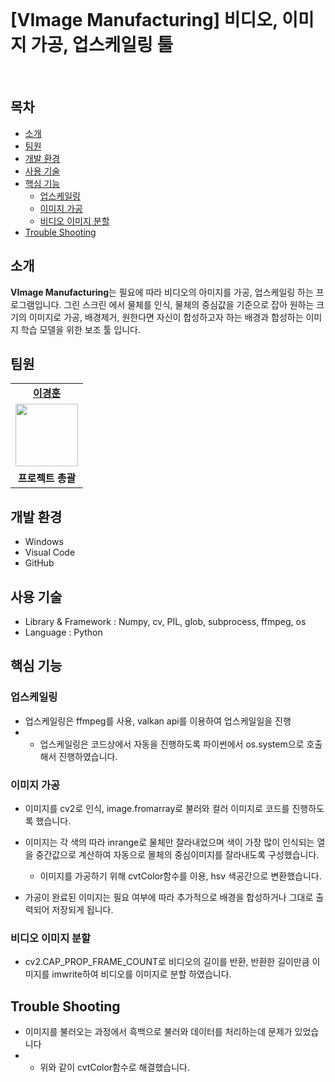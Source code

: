 <br>


# [VImage Manufacturing] 비디오, 이미지 가공, 업스케일링 툴

<br>

<h2>목차</h2>

 - [소개](#소개) 
 - [팀원](#팀원) 
 - [개발 환경](#개발-환경)
 - [사용 기술](#사용-기술)
 - [핵심 기능](#핵심-기능)
   - [업스케일링](#업스케일링)
   - [이미지 가공](#이미지-가공)
   - [비디오 이미지 분할](#비디오이미지분할)
 - [Trouble Shooting](#trouble-shooting)


## 소개

**VImage Manufacturing**는 필요에 따라 비디오의 아미지를 가공, 업스케일링 하는 프로그램입니다. 그린 스크린 에서 물체를 인식, 물체의 중심값을 기준으로 잡아 원하는 크기의 이미지로 가공, 배경제거, 원한다면 자신이 합성하고자 하는  배경과 합성하는 이미지 학습 모델을 위한 보조 툴 입니다.<br>

## 팀원

<table>
   <tr>
    <td align="center"><b><a href="https://github.com/kyung412820">이경훈</a></b></td>
  <tr>
    <td align="center"><a href="https://github.com/kyung412820"><img src="https://avatars.githubusercontent.com/u/71320521?v=4" width="100px" /></a></td>
  </tr>
  <tr>
    <td align="center"><b>프로젝트 총괄</b></td>
</table>


## 개발 환경

 - Windows
 - Visual Code
 - GitHub



## 사용 기술 

- Library & Framework : Numpy, cv, PIL, glob, subprocess, ffmpeg, os
- Language : Python



## 핵심 기능

### 업스케일링

- 업스케일링은 ffmpeg를 사용, valkan api를 이용하여 업스케일일을 진행
- 
  - 업스케일링은 코드상에서 자동을 진행하도록 파이썬에서 os.system으로 호출해서 진행하였습니다.


### 이미지 가공

- 이미지를 cv2로 인식, image.fromarray로 불러와 컬러 이미지로 코드를 진행하도록 했습니다.

- 이미지는 각 색의 따라 inrange로 물체만 잘라내었으며 색이 가장 많이 인식되는 열을 중간값으로 계산하여 자동으로 몰체의 중심이미지를 잘라내도록 구성했습니다.

  - 이미지를 가공하기 위해 cvtColor함수를 이용, hsv 색공간으로 변환했습니다.

- 가공이 완료된 이미지는 필요 여부에 따라 추가적으로 배경을 합성하거나 그대로 출력되어 저장되게 됩니다.


### 비디오 이미지 분할

- cv2.CAP_PROP_FRAME_COUNT로 비디오의 길이를 반환, 반환한 길이만큼 이미지를 imwrite하여 비디오를 이미지로 분할 하였습니다.


## Trouble Shooting

- 이미지를 불러오는 과정에서 흑백으로 불러와 데이터를 처리하는데 문제가 있었습니다
- 
  - 위와 같이 cvtColor함수로 해결했습니다.


